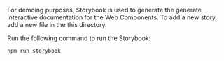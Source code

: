 For demoing purposes, Storybook is used to generate the generate interactive documentation for the Web Components. To add a new story, add a new file in the this directory.

Run the following command to run the Storybook:

```
npm run storybook
```
